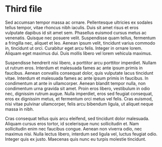 # Third file

Sed accumsan tempor massa ac ornare. Pellentesque ultricies ex sodales tellus
tempor, vitae rhoncus nibh iaculis. Duis sit amet risus et eros vulputate
dapibus id sit amet sem. Phasellus euismod cursus metus ac venenatis. Quisque
nec posuere velit. Suspendisse quam tellus, fermentum a fringilla nec, aliquet
et leo. Aenean ipsum velit, tincidunt varius commodo in, tincidunt ut orci.
Curabitur eget arcu felis. Integer in ornare lorem. Aliquam eget maximus dui.
Duis mollis libero vel lorem vehicula maximus.

Suspendisse hendrerit nisi libero, a porttitor arcu porttitor imperdiet. Nullam
ut rutrum eros. Interdum et malesuada fames ac ante ipsum primis in faucibus.
Aenean convallis consequat dolor, quis vulputate lacus tincidunt vitae.
Interdum et malesuada fames ac ante ipsum primis in faucibus. In condimentum at
ante in ullamcorper. Aenean blandit tempor nulla, non condimentum urna gravida
sit amet. Proin eros libero, vestibulum in odio nec, dignissim rutrum augue.
Nulla imperdiet, eros sed feugiat consequat, eros ex dignissim metus, et
fermentum orci metus vel felis. Cras euismod, nisi vitae pulvinar ullamcorper,
felis arcu bibendum ligula, ut aliquet neque massa in nibh.

Cras consequat tellus quis arcu eleifend, sed tincidunt dolor malesuada.
Aliquam cursus eros tortor, id scelerisque nunc sollicitudin et. Nam
sollicitudin enim nec faucibus congue. Aenean non viverra odio, nec maximus
nisi. Nulla lectus libero, interdum sed ligula vel, luctus feugiat odio.
Integer quis ex justo. Maecenas quis nunc eu turpis molestie tincidunt.

